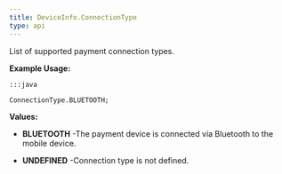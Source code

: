 ```yaml
---
title: DeviceInfo.ConnectionType
type: api
---
```



List of supported payment connection types.
 
 

**Example Usage:**
	
	:::java
	
	ConnectionType.BLUETOOTH;
	


**Values:**

* **BLUETOOTH** -The payment device is connected via Bluetooth to the mobile device.

* **UNDEFINED** -Connection type is not defined.

